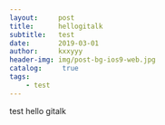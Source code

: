 ```yaml
---
layout:     post
title:      hellogitalk
subtitle:   test
date:       2019-03-01
author:     kxxyyy
header-img: img/post-bg-ios9-web.jpg
catalog: 	 true
tags:
    - test
---
```

test
hello gitalk
